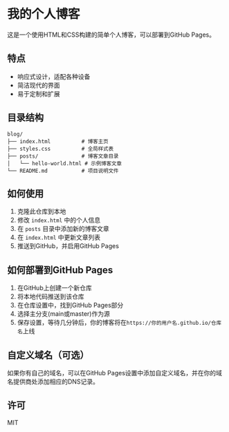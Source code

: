 # 我的个人博客

这是一个使用HTML和CSS构建的简单个人博客，可以部署到GitHub Pages。

## 特点

- 响应式设计，适配各种设备
- 简洁现代的界面
- 易于定制和扩展

## 目录结构

```
blog/
├── index.html          # 博客主页
├── styles.css          # 全局样式表
├── posts/              # 博客文章目录
│   └── hello-world.html # 示例博客文章
└── README.md           # 项目说明文件
```

## 如何使用

1. 克隆此仓库到本地
2. 修改 `index.html` 中的个人信息
3. 在 `posts` 目录中添加新的博客文章
4. 在 `index.html` 中更新文章列表
5. 推送到GitHub，并启用GitHub Pages

## 如何部署到GitHub Pages

1. 在GitHub上创建一个新仓库
2. 将本地代码推送到该仓库
3. 在仓库设置中，找到GitHub Pages部分
4. 选择主分支(main或master)作为源
5. 保存设置，等待几分钟后，你的博客将在`https://你的用户名.github.io/仓库名`上线

## 自定义域名（可选）

如果你有自己的域名，可以在GitHub Pages设置中添加自定义域名，并在你的域名提供商处添加相应的DNS记录。

## 许可

MIT